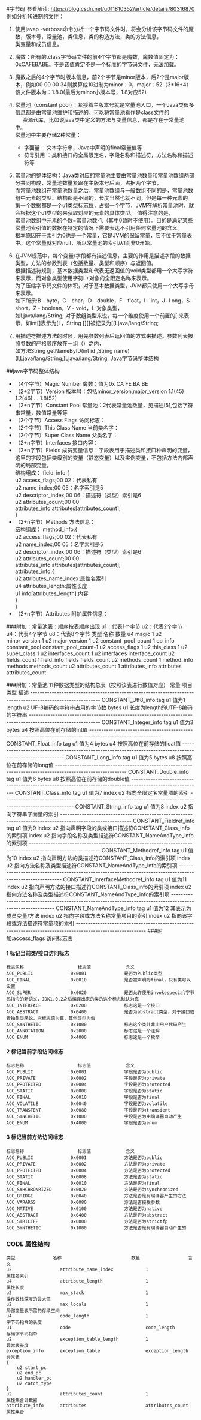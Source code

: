 #字节码
参看解读: https://blog.csdn.net/u011810352/article/details/80316870
例如分析16进制的文件：  
1. 使用javap -verbose命令分析一个字节码文件时，将会分析该字节码文件的魔数，版本号，常量池，类信息，类的构造方法，类的方法信息，  
类变量和成员信息。

2. 魔数：所有的.class字节码文件的前4个字节都是魔数，魔数值固定为：0xCAFEBABE。不是该值肯定不是一个标准的字节码文件，无法加载。

3. 魔数之后的4个字节时版本信息，前2个字节是minor版本，后2个是major版本，例如00 00 00 34则换算成10进制为minor：0，major：52（3*16+4）  
该文件版本为：1.8.0(最后为minor小版本号，1.8对应52)  

4. 常量池（constant pool）：紧接着主版本号就是常量池入口，一个Java类很多信息都是由常量池维护和描述的。可以将常量池看作是class文件的  
&nbsp;&nbsp;&nbsp;&nbsp;
资源仓库，比如说java类中定义的方法与变量信息，都是存在于常量池中。  
常量池中主要存储2种常量：  
    + 字面量
        ：文本字符串，Java中声明的final常量值等
    + 符号引用
        ：类和接口的全局限定名，字段名称和描述符，方法名称和描述符等
        
5. 常量池的整体结构：Java类对应的常量池主要由常量池数量和常量池数组两部分共同构成，常量池数量紧跟在主版本号后面，占据两个字节，  
而常量池数组在常量池数量之后。常量池数组与一般数组不同的是，常量池数组中元素的类型、结构都是不同的，长度当然也就不同，但是每一种元素的  
第一个数据都是一个u1类型标志位，占据一个字节，JVM在解析常量池时，就会根据这个u1类型的来获取对应的元素的具体类型。 值得注意的是，  
常量池数组中元素的个数=常量池数-1,（其中0暂时不使用）。目的是满足某些常量池索引值的数据在特定的情况下需要表达不引用任何常量池的含义。  
根本原因在于索引为0也是一个常量，它是JVM的保留常量，它不位于常量表中。这个常量就对应null，所以常量池的索引从1而非0开始。  

6. 在JVM规范中，每个变量/字段都有描述信息，主要的作用是描述字段的数据类型，方法的参数列表（包括数量、类型和顺序）与返回值。  
根据描述符规则，基本数据类型和代表无返回值的void类型都用一个大写字符来表示，而对象类型使用字符L+对象的全限定名称来表示。  
为了压缩字节码文件的体积，对于基本数据类型，JVM都只使用一个大写字母来表示。  
如下所示:B - byte，C - char，D - double，F - float，I - int，J -l ong，S -short，Z - boolean，V - void，L-对象类型，  
如Ljava/lang/String; 对于数组类型来说，每一个维度使用一个前置的[ 来表示，如int[]表示为[I ，String [][]被记录为[[Ljava/lang/String;

7. 用描述符描述方法的时候，用先参数列表后返回值的方式来描述。参数列表按照参数的严格顺序放在一组（）之内，  
如方法String getNameByID(int id ,String name) (I,Ljava/lang/String;)Ljava/lang/String; Java字节码整体结构


##java字节码整体结构
+ （4个字节）Magic Number 魔数：值为0x CA FE BA BE
+ （2+2字节）Version 版本号：包括minor_version,major_version 1.1(45) 1.2(46) ... 1.8(52)
+ （2+n字节）Constant Pool 常量池：2代表常量池数量，见描述[5],包括字符串常量，数值常量等等
+ （2个字节）Access Flags 访问标志：
+ （2个字节）This Class Name 当前类名字：
+ （2个字节）Super Class Name 父类名字：
+ （2+n字节）Interfaces 接口内容：
+ （2+n字节）Fields 成员变量信息：字段表用于描述类和接口种声明的变量，这里的字段包括类级别的变量（静态变量）以及实例变量，不包括方法内部声明的局部变量。  
            结构组成：
            field_info:{  
                u2 access_flags;00 02：代表私有  
                u2 name_index;00 05：名字索引是5  
                u2 descriptor_index;00 06：描述符（类型）索引是6  
                u2 attributes_count;00 00  
                attributes_info attributes[attributes_count];  
                }
+ （2+n字节）Methods 方法信息：  
            结构组成：
            method_info:{  
                u2 access_flags;00 02：代表私有  
                u2 name_index;00 05：名字索引是5  
                u2 descriptor_index;00 06：描述符（类型）索引是6  
                u2 attributes_count;00 00  
                attributes_info attributes[attributes_count];  
                    attributes_info:{  
                        u2 attributes_name_index:属性名索引  
                        u4 attributes_length:属性长度    
                        u1 info[attributes_length]:内容  
                    }  
                }  
+ （2+n字节）Attributes 附加属性信息：

###附加：常量池表：顺序按表顺序出现
    u1：代表1个字节 u2：代表2个字节 u4：代表4个字节 u8：代表8个字节
    类型	                            名称              	            数量
    u4	                            magic	                        1
    u2	                            minor_version	                1
    u2	                            major_version	                1
    u2	                            constant_pool_count	            1
    cp_info                         constant_pool	                constant_pool_count-1
    u2	                            access_flags	                1
    u2	                            this_class	                    1
    u2	                            super_class	                    1
    u2	                            interfaces_count	            1
    u2	                            interfaces	                    interface_count
    u2	                            fields_count	                1
    field_info	                    fields	                        fields_count
    u2	                            methods_count	                1
    method_info	                    methods	                        methods_count
    u2	                            attributes_count	            1
    attributes_info                 attributes	                    attributes_count
    
###附加：常量池 11种数据类型的结构总表（按照该表进行数值对应）
    常量                                项目                类型                  描述
    -----------------------------------------------------------------------------------------------------------
    CONSTANT_Utf8_info                  tag                 u1                  值为1
                                        length              u2                  UF-8编码的字符串占用的字节数
                                        bytes               u1                  长度为length的UTF-8编码的字符串
    -----------------------------------------------------------------------------------------------------------
    CONSTANT_Integer_info               tag                 u1                  值为3
                                        bytes               u4                  按照高位在前存储的int值
    -----------------------------------------------------------------------------------------------------------
    CONSTANT_Float_info                 tag                 u1                  值为4
                                        bytes               u4                  按照高位在前存储的float值
    -----------------------------------------------------------------------------------------------------------
    CONSTANT_Long_info                  tag                 u1                  值为5
                                        bytes               u8                  按照高位在前存储的long值
    -----------------------------------------------------------------------------------------------------------
    CONSTANT_Double_info                tag                 u1                  值为6
                                        bytes               u8                  按照高位在前存储的double值
    -----------------------------------------------------------------------------------------------------------
    CONSTANT_Class_info                 tag                 u1                  值为7
                                        index               u2                  指向全限定名常量项的索引
    -----------------------------------------------------------------------------------------------------------
    CONSTANT_String_info                tag                 u1                  值为8
                                        index               u2                  指向字符串字面量的索引
    -----------------------------------------------------------------------------------------------------------
    CONSTANT_Fieldref_info              tag                 u1                  值为9
                                        index               u2                  指向声明字段的类或接口描述符CONSTANT_Class_info的索引项
                                        index               u2                  指向字段名称及类型描述符CONSTANT_NameAndType_info的索引项
    -----------------------------------------------------------------------------------------------------------
    CONSTANT_Methodref_info             tag                 u1                  值为10
                                        index               u2                  指向声明方法的类描述符CONSTANT_Class_info的索引项
                                        index               u2                  指向方法名称及类型描述符CONSTANT_NameAndType_info的索引项
    -----------------------------------------------------------------------------------------------------------
    CONSTANT_InrerfaceMethodref_info    tag                 u1                  值为11
                                        index               u2                  指向声明方法的接口描述符CONSTANT_Class_info的索引项
                                        index               u2                  指向方法名称及类型描述符CONSTANT_NameAndType_info的索引项
    -----------------------------------------------------------------------------------------------------------
    CONSTANT_NameAndType_info           tag                 u1                  值为12
    其表示为成员变量/方法                 index               u2                  指向字段或方法名称常量项目的索引
                                        index               u2                  指向该字段或方法描述符常量项的索引
    -----------------------------------------------------------------------------------------------------------
###附加:access_flags 访问标志表
#### 1 标记当前类/接口访问标志
    标志名称	                标志值	            含义
    ACC_PUBLIC	            0x0001	            是否为Public类型
    ACC_FINAL	            0x0010	            是否被声明为final，只有类可以设置
    ACC_SUPER	            0x0020	            是否允许使用invokespecial字节码指令的新语义，JDK1.0.2之后编译出来的类的这个标志默认为真
    ACC_INTERFACE	        0x0200	            标志这是一个接口
    ACC_ABSTRACT	        0x0400	            是否为abstract类型，对于接口或者抽象类来说，次标志值为真，其他类型为假
    ACC_SYNTHETIC	        0x1000	            标志这个类并非由用户代码产生
    ACC_ANNOTATION	        0x2000	            标志这是一个注解
    ACC_ENUM	            0x4000	            标志这是一个枚举
#### 2 标记当前字段访问标志    
    标志名称	                标志值	            含义
    ACC_PUBLIC	            0x0001	            字段是否为public
    ACC_PRIVATE	            0x0002	            字段是否为private
    ACC_PROTECTED	        0x0004	            字段是否为protected
    ACC_STATIC	            0x0008	            字段是否为static
    ACC_FINAL	            0x0010	            字段是否为final
    ACC_VOLATILE	        0x0040	            字段是否为volatile
    ACC_TRANSTENT	        0x0080	            字段是否为transient
    ACC_SYNCHETIC	        0x1000	            字段是否为由编译器自动产生
    ACC_ENUM	            0x4000	            字段是否为enum
#### 3 标记当前方法访问标志    
    标志名称	                标志值	            含义
    ACC_PUBLIC	            0x0001	            方法是否为public
    ACC_PRIVATE	            0x0002	            方法是否为private
    ACC_PROTECTED	        0x0004	            方法是否为protected
    ACC_STATIC	            0x0008	            方法是否为static
    ACC_FINAL	            0x0010	            方法是否为final
    ACC_SYHCHRONRIZED	    0x0020	            方法是否为synchronized
    ACC_BRIDGE	            0x0040	            方法是否是有编译器产生的方法
    ACC_VARARGS	            0x0080	            方法是否接受参数
    ACC_NATIVE	            0x0100	            方法是否为native
    ACC_ABSTRACT	        0x0400	            方法是否为abstract
    ACC_STRICTFP	        0x0800	            方法是否为strictfp
    ACC_SYNTHETIC	        0x1000	            方法是否是有编译器自动产生的
    
### CODE 属性结构
    类型	            名称	                        数量	                含义
    u2	                attribute_name_index	        1	                    属性名索引
    u4	                attribute_length	            1	                    属性长度
    u2	                max_stack	                    1	                    操作数栈深度的最大值
    u2	                max_locals	                    1	                    局部变量表所需的存续空间
    u4	                code_length	                    1	                    字节码指令的长度
    u1	                code	                        code_length	            存储字节码指令
    u2	                exception_table_length	        1	                    异常表长度
    exception_info	    exception_table	                exception_length	    异常表
    {
        u2 start_pc
        u2 end_pc
        u2 handler_pc
        u2 catch_type
    }
    u2	                attributes_count	            1	                    属性集合计数器
    attribute_info	    attributes	                    attributes_count	    属性集合
   